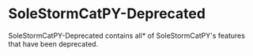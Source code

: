 # SoleStormCatPY-Deprecated
SoleStormCatPY-Deprecated contains all* of SoleStormCatPY's features that have been deprecated.
